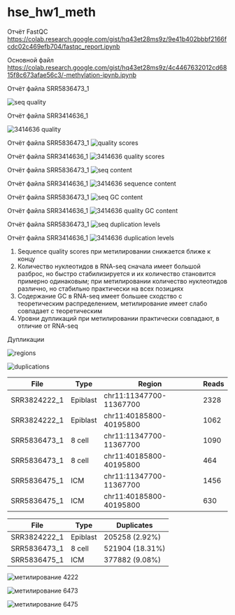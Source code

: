 # hse_hw1_meth


Отчёт FastQC  
                https://colab.research.google.com/gist/hq43et28ms9z/9e41b402bbbf2166fcdc02c469efb704/fastqc_report.ipynb
  
Основной файл  
                https://colab.research.google.com/gist/hq43et28ms9z/4c4467632012cd6815f8c673afae56c3/-methylation-ipynb.ipynb
  
  Отчёт файла SRR5836473_1
  
  ![seq quality](https://user-images.githubusercontent.com/91056319/154861527-959fe3ee-d89a-464a-9ed1-5998e2989eb0.JPG)
  
  Отчёт файла SRR3414636_1
  
  ![3414636 quality](https://user-images.githubusercontent.com/91056319/155014554-862bee5c-d553-4bf5-a32b-02c87898f7c7.JPG)



   Отчёт файла SRR5836473_1
  ![quality scores](https://user-images.githubusercontent.com/91056319/154861536-0b54def8-b9e2-4153-b5e6-c9705f904e08.JPG)

   Отчёт файла SRR3414636_1
  ![3414636 quality scores](https://user-images.githubusercontent.com/91056319/155014631-239f814c-131b-4aad-837a-5cc47ff34a95.JPG)  


   Отчёт файла SRR5836473_1
  ![seq content](https://user-images.githubusercontent.com/91056319/154861538-acffa87f-a231-4020-ac0d-7e7ae2064218.JPG)

   Отчёт файла SRR3414636_1
  ![3414636 sequence content](https://user-images.githubusercontent.com/91056319/155014692-14713eb4-118d-4eab-8f15-a78f82c7d04c.JPG) 


   Отчёт файла SRR5836473_1
  ![seq GC content](https://user-images.githubusercontent.com/91056319/154861545-43c1cbb4-cc27-483e-8597-176acaab669d.JPG)

   Отчёт файла SRR3414636_1
  ![3414636  quality GC content](https://user-images.githubusercontent.com/91056319/155014752-7413edb1-096f-4742-9828-4d9318827a37.JPG)


   Отчёт файла SRR5836473_1
  ![seq duplication levels](https://user-images.githubusercontent.com/91056319/154861556-120b142d-3d8c-41a2-b380-c0f909d587ca.JPG)
  
  Отчёт файла SRR3414636_1
  ![3414636 duplication levels](https://user-images.githubusercontent.com/91056319/155014970-2e04fa30-b112-4d9c-aa0d-2dacb4599515.JPG)

  1) Sequence quality scores при метилировании снижается ближе к концу
  2) Количество нуклеотидов в RNA-seq сначала имеет большой разброс, но быстро стабилизируется и их количество становится примерно одинаковым; при метилировании количество нуклеотидов различно, но стабильно практически на всех позициях
  3) Содержание GC в RNA-seq имеет большее сходство с теоретическим распределением, метилирование имеет слабо совпадает с теоретическим
  4) Уровни дупликаций при метилировании практически совпадают, в отличие от RNA-seq

  Дупликации
  
  ![regions](https://user-images.githubusercontent.com/91056319/154983545-6283bdf0-d99e-4ae1-a416-941ed52a1c96.JPG)

  
  ![duplications](https://user-images.githubusercontent.com/91056319/154908106-d3ea6305-e25b-42aa-96a7-fa94099018a7.JPG)
  

  **File** | **Type** | **Region** | **Reads** 
  ------------ | ------------- | ------------- | -------------
  SRR3824222_1 | Epiblast | chr11:11347700-11367700 | 2328
  SRR3824222_1 | Epiblast | chr11:40185800-40195800 | 1062
  SRR5836473_1 | 8 cell | chr11:11347700-11367700 | 1090
  SRR5836473_1 | 8 cell | chr11:40185800-40195800 | 464
  SRR5836475_1 | ICM | chr11:11347700-11367700 | 1456
  SRR5836475_1 | ICM | chr11:40185800-40195800 | 630

  **File** | **Type** | **Duplicates** 
  ------------ | ------------- | ------------- 
  SRR3824222_1 | Epiblast | 205258 (2.92%)
  SRR5836473_1 | 8 cell | 521904 (18.31%)
  SRR5836475_1 | ICM | 377882 (9.08%)


 
  ![метилирование 4222](https://user-images.githubusercontent.com/91056319/154994813-7d7f1495-5a2c-4d3b-8e4d-3136291bdae6.JPG)

  
  ![метилирование 6473](https://user-images.githubusercontent.com/91056319/154994831-d26063c0-e443-4d51-a340-5404bdb44e88.JPG)

  
  ![метилирование 6475](https://user-images.githubusercontent.com/91056319/154994840-6f0c1ae8-2c7d-46d5-bb38-fe9715abd3c5.JPG)

  
  
  
  
  
